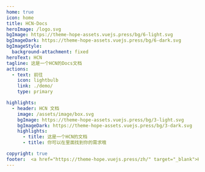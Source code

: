 ```yaml
---
home: true
icon: home
title: HCN-Docs
heroImage: /logo.svg
bgImage: https://theme-hope-assets.vuejs.press/bg/6-light.svg
bgImageDark: https://theme-hope-assets.vuejs.press/bg/6-dark.svg
bgImageStyle:
  background-attachment: fixed
heroText: HCN
tagline: 这是一个HCN的Docs文档
actions:
  - text: 前往
    icon: lightbulb
    link: ./demo/
    type: primary

highlights:
  - header: HCN 文档
    image: /assets/image/box.svg
    bgImage: https://theme-hope-assets.vuejs.press/bg/3-light.svg
    bgImageDark: https://theme-hope-assets.vuejs.press/bg/3-dark.svg
    highlights:
      - title: 这是一个HCN的文档
      - title: 你可以在里面找到你的需求哦

copyright: true
footer:  <a href="https://theme-hope.vuejs.press/zh/" target="_blank">HCN</a>  | MIT 协议, 版权所有 © 2022-2024 Mr.Hope
---
```

